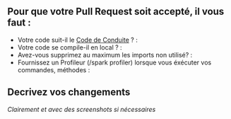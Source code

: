 ## Pour que votre Pull Request soit accepté, il vous faut :
* Votre code suit-il le [Code de Conduite](https://github.com/ServerOpenMC/PluginV2/blob/master/CODE_OF_CONDUCT.md) ? :
* Votre code se compile-il en local ? :
* Avez-vous supprimez au maximum les imports non utilisé? :
* Fournissez un Profileur (/spark profiler) lorsque vous éxécuter vos commandes, méthodes :

## Decrivez vos changements
*Clairement et avec des screenshots si nécessaires*

